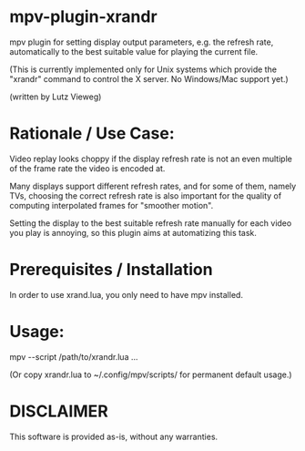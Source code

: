 mpv-plugin-xrandr
======================

mpv plugin for setting display output parameters, e.g. the refresh rate,
automatically to the best suitable value for playing the current file.

(This is currently implemented only for Unix systems which provide the
"xrandr" command to control the X server. No Windows/Mac support yet.)

(written by Lutz Vieweg)

Rationale / Use Case:
=====================

Video replay looks choppy if the display refresh rate is not an even
multiple of the frame rate the video is encoded at.

Many displays support different refresh rates, and for some of them,
namely TVs, choosing the correct refresh rate is also important for the
quality of computing interpolated frames for "smoother motion".

Setting the display to the best suitable refresh rate manually
for each video you play is annoying, so this plugin aims at
automatizing this task.

Prerequisites / Installation
============================

In order to use xrand.lua, you only need to have mpv installed.

Usage:
======

mpv --script /path/to/xrandr.lua ...

(Or copy xrandr.lua to ~/.config/mpv/scripts/ for permanent default usage.)

DISCLAIMER
==========

This software is provided as-is, without any warranties.
